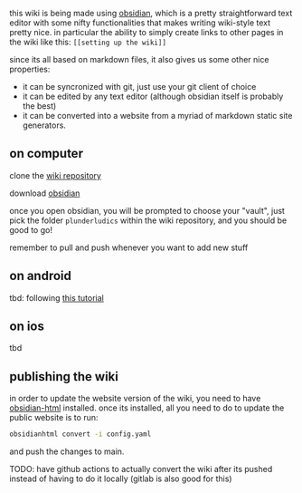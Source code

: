 this wiki is being made using [obsidian](https://obsidian.md/), which is a pretty straightforward text editor with some nifty functionalities that makes writing wiki-style text pretty nice. in particular the ability to simply create links to other pages in the wiki like this: `[[setting up the wiki]]`

since its all based on markdown files, it also gives us some other nice properties:
- it can be syncronized with git, just use your git client of choice
- it can be edited by any text editor (although obsidian itself is probably the best)
- it can be converted into a website from a myriad of markdown static site generators.

## on computer

clone the [wiki repository](https://github.com/plunderludics/wiki)

download [obsidian](https://obsidian.md/)

once you open obsidian, you will be prompted to choose your "vault", just pick the folder `plunderludics` within the wiki repository, and you should be good to go! 

remember to pull and push whenever you want to add new stuff

## on android
tbd: following [this tutorial](https://lucidhacker.substack.com/p/setting-up-git-syncing-for-obsidian)

## on ios
tbd

## publishing the wiki

in order to update the website version of the wiki, you need to have [obsidian-html](https://obsidian-html.github.io/) installed. once its installed, all you need to do to update the public website is to run:

```bash
obsidianhtml convert -i config.yaml
```

and push the changes to main.

TODO: have github actions to actually convert the wiki after its pushed instead of having to do it locally (gitlab is also good for this)

